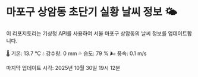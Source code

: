 
# 마포구 상암동 초단기 실황 날씨 정보 🌤️

이 리포지토리는 기상청 API를 사용하여 서울 마포구 상암동의 날씨 정보를 업데이트합니다. 

🌡️ 기온: 13.7 ℃
💧 강수량: 0 mm
💦 습도: 79 %
🌬️ 풍속: 0.1 m/s

마지막 업데이트 시각: 2025년 10월 30일 19시 12분    
